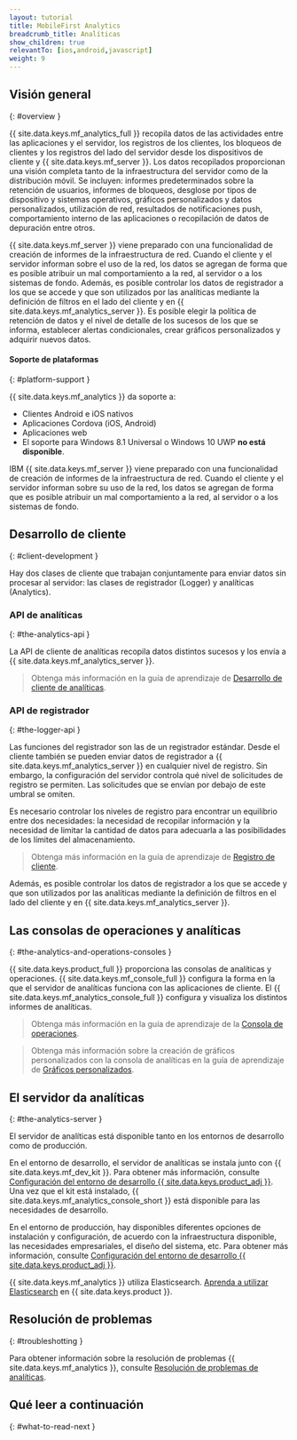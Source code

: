 ```yaml
---
layout: tutorial
title: MobileFirst Analytics
breadcrumb_title: Analíticas
show_children: true
relevantTo: [ios,android,javascript]
weight: 9
---
```

<!-- NLS_CHARSET=UTF-8 -->
## Visión general
{: #overview }

{{ site.data.keys.mf_analytics_full }} recopila datos de las actividades entre las aplicaciones y el servidor, los registros de los clientes, los bloqueos de clientes y los registros del lado del servidor desde los dispositivos de cliente y {{ site.data.keys.mf_server }}.
Los datos recopilados proporcionan una visión completa tanto de la infraestructura del servidor como de la distribución móvil.
Se incluyen: informes predeterminados sobre la retención de usuarios, informes de bloqueos, desglose por tipos de dispositivo y sistemas operativos, gráficos personalizados y datos personalizados, utilización de red, resultados de notificaciones push, comportamiento interno de las aplicaciones o recopilación de datos de depuración entre otros.


{{ site.data.keys.mf_server }} viene preparado con una funcionalidad de creación de informes de la infraestructura de red.
Cuando el cliente y el servidor informan sobre el uso de la red, los datos se agregan de forma que es posible atribuir un mal comportamiento a la red, al servidor o a los sistemas de fondo.
Además, es posible controlar los datos de registrador a los que se accede y que son utilizados por las analíticas mediante la definición de filtros en el lado del cliente y en {{ site.data.keys.mf_analytics_server }}.
Es posible elegir la política de retención de datos y el nivel de detalle de los sucesos de los que se informa, establecer alertas condicionales, crear gráficos personalizados y adquirir nuevos datos.


#### Soporte de plataformas
{: #platform-support }

{{ site.data.keys.mf_analytics }} da soporte a:

* Clientes Android e iOS nativos
* Aplicaciones Cordova (iOS, Android)
* Aplicaciones web
* El soporte para Windows 8.1 Universal o Windows 10 UWP **no está disponible**.


IBM {{ site.data.keys.mf_server }} viene preparado con una funcionalidad de creación de informes de la infraestructura de red.
Cuando el cliente y el servidor informan sobre su uso de la red, los datos se agregan de forma que es posible atribuir un mal comportamiento a la red, al servidor o a los sistemas de fondo.


## Desarrollo de cliente
{: #client-development }

Hay dos clases de cliente que trabajan conjuntamente para enviar datos sin procesar al servidor: las clases de registrador (Logger) y analíticas (Analytics).


### API de analíticas
{: #the-analytics-api }

La API de cliente de analíticas recopila datos distintos sucesos y los envía a {{ site.data.keys.mf_analytics_server }}.
> Obtenga más información en la guía de aprendizaje de [Desarrollo de cliente de analíticas](analytics-api).
### API de registrador
{: #the-logger-api }

Las funciones del registrador son las de un registrador estándar.
Desde el cliente también se pueden enviar datos de registrador a {{ site.data.keys.mf_analytics_server }} en cualquier nivel de registro.
Sin embargo, la configuración del servidor controla qué nivel de solicitudes de registro se permiten.
Las solicitudes que se envían por debajo de este umbral se omiten.


Es necesario controlar los niveles de registro para encontrar un equilibrio entre dos necesidades: la necesidad de recopilar información y la necesidad de limitar la cantidad de datos para adecuarla a las posibilidades de los límites del almacenamiento.


> Obtenga más información en la guía de aprendizaje de [Registro de cliente](../application-development/client-side-log-collection/).


Además, es posible controlar los datos de registrador a los que se accede y que son utilizados por las analíticas mediante la definición de filtros en el lado del cliente y en {{ site.data.keys.mf_analytics_server }}.


## Las consolas de operaciones y analíticas
{: #the-analytics-and-operations-consoles }

{{ site.data.keys.product_full }} proporciona las consolas de analíticas y operaciones.
{{ site.data.keys.mf_console_full }} configura la forma en la que el servidor de analíticas funciona con las aplicaciones de cliente.
El {{ site.data.keys.mf_analytics_console_full }} configura y visualiza los distintos informes de analíticas.


> Obtenga más información en la guía de aprendizaje de la [Consola de operaciones](console).


> Obtenga más información sobre la creación de gráficos personalizados con la consola de analíticas en la guía de aprendizaje de [Gráficos personalizados](console/custom-charts).


## El servidor da analíticas
{: #the-analytics-server }

El servidor de analíticas está disponible tanto en los entornos de desarrollo como de producción.

En el entorno de desarrollo, el servidor de analíticas se instala junto con {{ site.data.keys.mf_dev_kit }}.
Para obtener más información, consulte [Configuración del entorno de desarrollo {{ site.data.keys.product_adj }}](../installation-configuration/development/mobilefirst/).    Una vez que el kit está instalado, {{ site.data.keys.mf_analytics_console_short }} está disponible para las necesidades de desarrollo.


En el entorno de producción, hay disponibles diferentes opciones de instalación y configuración, de acuerdo con la infraestructura disponible, las necesidades empresariales, el diseño del sistema, etc. Para obtener más información, consulte [Configuración del entorno de desarrollo {{ site.data.keys.product_adj }}](../installation-configuration/production/analytics/).


{{ site.data.keys.mf_analytics }} utiliza Elasticsearch. [Aprenda a utilizar Elasticsearch](elasticsearch) en {{ site.data.keys.product }}.

## Resolución de problemas
{: #troubleshotting }

Para obtener información sobre la resolución de problemas {{ site.data.keys.mf_analytics }}, consulte [Resolución de problemas de analíticas](../troubleshooting/analytics/).


## Qué leer a continuación
{: #what-to-read-next }
